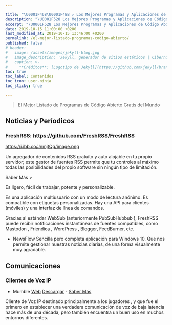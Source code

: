 ```yaml
---

title: "\U0001F468‍\U0001F4BB ▷ Los Mejores Programas y Aplicaciones de Código Abierto Gratis 2020"
description: "\U0001F528 Los Mejores Programas y Aplicaciones de Código Abierto Gratis 2020"
excerpt: "\U0001F528 Los Mejores Programas y Aplicaciones de Código Abierto Gratis 2020"
date: 2019-10-15 11:00:00 +0200
last_modified_at: 2019-10-15 13:46:00 +0200
permalink: /el-mejor-listado-programas-codigo-abierto/
published: false
# header:
#   image: /assets/images/jekyll-blog.jpg
#   image_description: 'Jekyll, generador de sitios estáticos | Ciberninjas'
#   caption: >-
#     **Créditos**: [Logotipo de Jekyll](https://github.com/jekyll/brand) extraído del repositorio de Marketing de Jekyll. Edición y montaje de Elaboración Propia
toc: true
toc_label: Contenidos
toc_icon: user-ninja
toc_sticky: true

---
```


> El Mejor Listado de Programas de Código Abierto Gratis del Mundo

## Noticias y Períodicos

### FreshRSS: https://github.com/FreshRSS/FreshRSS
https://i.ibb.co/JnmjtQg/image.png

Un agregador de contenidos RSS gratuito y auto alojable en tu propio servidor; este gestor de fuentes RSS permite que tu controles al máximo todas las posibilidades del propio software sin ningún tipo de limitación.

Saber Más > <p>Es ligero, fácil de trabajar, potente y personalizable.</p><p>Es una aplicación multiusuario con un modo de lectura anónimo. Es compatible con etiquetas personalizadas. Hay una API para clientes (móviles) y una interfaz de línea de comandos.</p><p>Gracias al estándar WebSub (anteriormente PubSubHubbub ), FreshRSS puede recibir notificaciones instantáneas de fuentes compatibles, como Mastodon , Friendica , WordPress , Blogger, FeedBurner, etc.</p>

* NewsFlow
Sencilla pero completa aplicación para Windows 10. Que nos permite gestionar nuestras noticias diarias, de una forma visualmente muy agradable.

## Comunicaciones

### Clientes de Voz IP

- Mumble [Web](https://kutt.it/mumble) [Descargar](https://kutt.it/mumbledescargar) - [Saber Más](/mumble/)

Cliente de Voz IP destinado principalmente a los jugadores , y que fue el primero en establecer una verdadera comunicación de voz de baja latencia hace más de una década, pero también encuentra un buen uso en muchos entornos diferentes.
